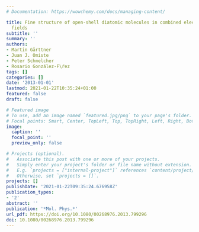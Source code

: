 ```yaml
---
# Documentation: https://wowchemy.com/docs/managing-content/

title: Fine structure of open-shell diatomic molecules in combined electric and magnetic
  fields
subtitle: ''
summary: ''
authors:
- Martin Gärttner
- Juan J. Omiste
- Peter Schmelcher
- Rosario González-F\ŕez
tags: []
categories: []
date: '2013-01-01'
lastmod: 2021-01-22T10:35:24+01:00
featured: false
draft: false

# Featured image
# To use, add an image named `featured.jpg/png` to your page's folder.
# Focal points: Smart, Center, TopLeft, Top, TopRight, Left, Right, BottomLeft, Bottom, BottomRight.
image:
  caption: ''
  focal_point: ''
  preview_only: false

# Projects (optional).
#   Associate this post with one or more of your projects.
#   Simply enter your project's folder or file name without extension.
#   E.g. `projects = ["internal-project"]` references `content/project/deep-learning/index.md`.
#   Otherwise, set `projects = []`.
projects: []
publishDate: '2021-01-22T09:35:24.676958Z'
publication_types:
- '2'
abstract: ''
publication: '*Mol. Phys.*'
url_pdf: https://doi.org/10.1080/00268976.2013.799296
doi: 10.1080/00268976.2013.799296
---
```

